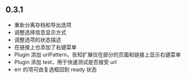 ## 0.3.1

- 重新分离存档和导出选项
- 调整选择信息显示方式
- 调整选项的状态描述
- 在链接上也添加了右键菜单
- Plugin 添加 urlPattern，告知扩展仅在部分的页面和链接上显示右键菜单
- Plugin 添加 test，用于快速测试是否接受 url
- err 的项可由复选框回到 ready 状态
